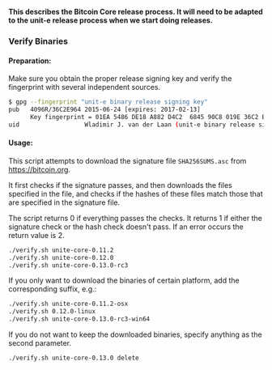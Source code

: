 **This describes the Bitcoin Core release process. It will need to be adapted to
the unit-e release process when we start doing releases.**

### Verify Binaries

#### Preparation:

Make sure you obtain the proper release signing key and verify the fingerprint with several independent sources.

```sh
$ gpg --fingerprint "unit-e binary release signing key"
pub   4096R/36C2E964 2015-06-24 [expires: 2017-02-13]
      Key fingerprint = 01EA 5486 DE18 A882 D4C2  6845 90C8 019E 36C2 E964
uid                  Wladimir J. van der Laan (unit-e binary release signing key) <laanwj@gmail.com>
```

#### Usage:

This script attempts to download the signature file `SHA256SUMS.asc` from https://bitcoin.org.

It first checks if the signature passes, and then downloads the files specified in the file, and checks if the hashes of these files match those that are specified in the signature file.

The script returns 0 if everything passes the checks. It returns 1 if either the signature check or the hash check doesn't pass. If an error occurs the return value is 2.


```sh
./verify.sh unite-core-0.11.2
./verify.sh unite-core-0.12.0
./verify.sh unite-core-0.13.0-rc3
```

If you only want to download the binaries of certain platform, add the corresponding suffix, e.g.:

```sh
./verify.sh unite-core-0.11.2-osx
./verify.sh 0.12.0-linux
./verify.sh unite-core-0.13.0-rc3-win64
```

If you do not want to keep the downloaded binaries, specify anything as the second parameter.

```sh
./verify.sh unite-core-0.13.0 delete
```
